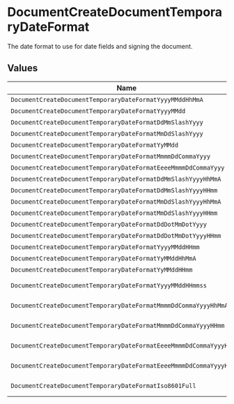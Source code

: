 # DocumentCreateDocumentTemporaryDateFormat

The date format to use for date fields and signing the document.


## Values

| Name                                                                | Value                                                               |
| ------------------------------------------------------------------- | ------------------------------------------------------------------- |
| `DocumentCreateDocumentTemporaryDateFormatYyyyMMddHhMmA`            | yyyy-MM-dd hh:mm a                                                  |
| `DocumentCreateDocumentTemporaryDateFormatYyyyMMdd`                 | yyyy-MM-dd                                                          |
| `DocumentCreateDocumentTemporaryDateFormatDdMmSlashYyyy`            | dd/MM/yyyy                                                          |
| `DocumentCreateDocumentTemporaryDateFormatMmDdSlashYyyy`            | MM/dd/yyyy                                                          |
| `DocumentCreateDocumentTemporaryDateFormatYyMMdd`                   | yy-MM-dd                                                            |
| `DocumentCreateDocumentTemporaryDateFormatMmmmDdCommaYyyy`          | MMMM dd, yyyy                                                       |
| `DocumentCreateDocumentTemporaryDateFormatEeeeMmmmDdCommaYyyy`      | EEEE, MMMM dd, yyyy                                                 |
| `DocumentCreateDocumentTemporaryDateFormatDdMmSlashYyyyHhMmA`       | dd/MM/yyyy hh:mm a                                                  |
| `DocumentCreateDocumentTemporaryDateFormatDdMmSlashYyyyHHmm`        | dd/MM/yyyy HH:mm                                                    |
| `DocumentCreateDocumentTemporaryDateFormatMmDdSlashYyyyHhMmA`       | MM/dd/yyyy hh:mm a                                                  |
| `DocumentCreateDocumentTemporaryDateFormatMmDdSlashYyyyHHmm`        | MM/dd/yyyy HH:mm                                                    |
| `DocumentCreateDocumentTemporaryDateFormatDdDotMmDotYyyy`           | dd.MM.yyyy                                                          |
| `DocumentCreateDocumentTemporaryDateFormatDdDotMmDotYyyyHHmm`       | dd.MM.yyyy HH:mm                                                    |
| `DocumentCreateDocumentTemporaryDateFormatYyyyMMddHHmm`             | yyyy-MM-dd HH:mm                                                    |
| `DocumentCreateDocumentTemporaryDateFormatYyMMddHhMmA`              | yy-MM-dd hh:mm a                                                    |
| `DocumentCreateDocumentTemporaryDateFormatYyMMddHHmm`               | yy-MM-dd HH:mm                                                      |
| `DocumentCreateDocumentTemporaryDateFormatYyyyMMddHHmmss`           | yyyy-MM-dd HH:mm:ss                                                 |
| `DocumentCreateDocumentTemporaryDateFormatMmmmDdCommaYyyyHhMmA`     | MMMM dd, yyyy hh:mm a                                               |
| `DocumentCreateDocumentTemporaryDateFormatMmmmDdCommaYyyyHHmm`      | MMMM dd, yyyy HH:mm                                                 |
| `DocumentCreateDocumentTemporaryDateFormatEeeeMmmmDdCommaYyyyHhMmA` | EEEE, MMMM dd, yyyy hh:mm a                                         |
| `DocumentCreateDocumentTemporaryDateFormatEeeeMmmmDdCommaYyyyHHmm`  | EEEE, MMMM dd, yyyy HH:mm                                           |
| `DocumentCreateDocumentTemporaryDateFormatIso8601Full`              | yyyy-MM-dd'T'HH:mm:ss.SSSXXX                                        |